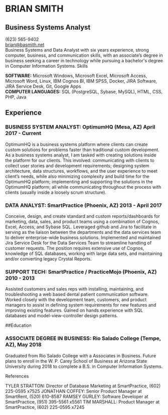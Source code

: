 
# BRIAN SMITH
## Business Systems Analyst  
(623) 565-9402  
brian@basmith.net  
Business Systems and Data Analyst with six years experience, strong computer, business, and communication skills, with an associate’s degree in business seeking a career in technology while pursuing a bachelor's degree in Computer Information Systems.
Skills

**SOFTWARE:** Microsoft Windows, Microsoft Excel, Microsoft Access, Microsoft Word, Linux, IBM Cognos BI, IBM SPSS, Docker, JIRA Software, JIRA Service Desk, Git, Google Apps  
**COMPUTER LANGUAGES:** SQL (PostgreSQL, Sybase, MySQL), HTML, CSS, PHP, Java

## Experience
  
### BUSINESS SYSTEM ANALYST: OptimumHQ (Mesa, AZ) April 2017 - Current
OptimumHQ is a business systems platform where clients can create custom solutions for problems faster than traditional custom development. As a business systems analyst, I am tasked with creating solutions inside the platform for our clients. This involved: communicating with clients to collect user stories and development requirements; designing system architecture, data structures, workflows, and the user experience to meet client’s needs, while also minimizing complexity and build time for the OptimumHQ platform; implementing and supporting the solutions in the OptimumHQ platform; all while communicating throughout the process with clients (usually inside a loosely scrum structure). 

### DATA ANALYST: SmartPractice (Phoenix, AZ) 2013 - April 2017
Conceive, design, and create standard and custom reports/dashboards for marketing, data, sales, and product teams using a combination of Cognos, Excel, Access, and Sybase SQL. Leveraged github and Jira to facilitate in serving as the liaison between the departments and the data services team to deliver enterprise-wide business solutions. Implemented and maintained Jira Service Desk for the Data Services Team to streamline handling of customer requests. The position requires extensive use of Cognos, knowledge of SQL databases, working with large data sets, and maintaining and/or converting legacy Crystal Reports. 

### SUPPORT TECH: SmartPractice / PracticeMojo (Phoenix, AZ) 2010 - 2013
Assisted customers and sales reps with installing, maintaining, and troubleshooting a web based dental patient communication software. Worked closely with the development team, customers, and product managers to assist in defining system requirements for new features and improving existing features. Gained on hands experience with SQL databases and model-view-controller design patterns. 

##Education

### ASSOCIATE DEGREE IN BUSINESS: Rio Salado College (Tempe, AZ), May 2018
Graduated from Rio Salado College with a Associates in Business. Future plans to enroll in the W. P. Carey School of Business at Arizona State University during 2018 to complete a B.S. in Computer Information Systems. 

References

TYLER STRATTON: Director of Database Marketing at SmartPractice, (602) 225-0595 x7525
JONATHAN COFFEY: Senior Product Manager at SmartRent, (520) 610-8587
RAMSEY GURLEY: Software Developer at SmartPractice, (951) 395-5561 x5561
TIM MARSHALL: Product Manager at SmartPractice, (602) 225-0595 x7245
